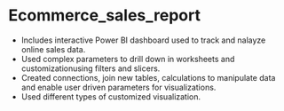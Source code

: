 # Ecommerce_sales_report
- Includes interactive Power BI dashboard used to track and nalayze online sales data.
- Used complex parameters to drill down in worksheets and customizationusing filters and slicers.
- Created connections, join new tables, calculations to manipulate data and enable user driven parameters for visualizations.
- Used different types of customized visualization.
